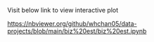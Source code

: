 Visit below link to view interactive plot

https://nbviewer.org/github/whchan05/data-projects/blob/main/biz%20est/biz%20est.ipynb
